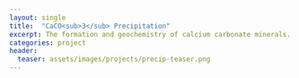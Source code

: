```yaml
---
layout: single
title:  "CaCO<sub>3</sub> Precipitation"
excerpt: The formation and geochemistry of calcium carbonate minerals.
categories: project
header:
  teaser: assets/images/projects/precip-teaser.png
---
```


